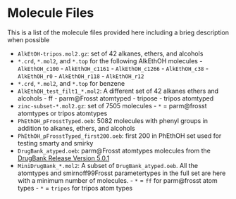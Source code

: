 # Molecule Files

This is a list of the molecule files provided here
including a brieg description when possible

* `AlkEtOH-tripos.mol2.gz`: set of 42 alkanes, ethers, and alcohols
* `*.crd`, `*.mol2`, and `*.top` for the following AlkEthOH molecules
        - `AlkEthOH_c100`
        - `AlkEthOH_c1161`
        - `AlkEthOH_c1266`
        - `AlkEthOH_c38`
        - `AlkEthOH_r0`
        - `AlkEthOH_r118`
        - `AlkEthOH_r12`
* `*.crd`, `*.mol2`, and `*.top` for benzene
* `AlkEthOH_test_filt1_*.mol2`: A different set of 42 alkanes ethers and alcohols
        - ff - parm@Frosst atomtyped 
        - tripose - tripos atomtyped
* `zinc-subset-*.mol2.gz`: set of 7505 molecules
        - `*` = parm@frosst atomtypes or tripos atomtypes
* `PhEthOH_pFrosstTyped.oeb`: 5082 molecules with phenyl groups in addition to alkanes, ethers, and alcohols
* `PhEthOH_pFrosstTyped_first200.oeb`: first 200 in PhEthOH set used for testing smarty and smirky
* `DrugBank_atyped.oeb`: parm@Frosst atomtypes molecules from the [DrugBank Release Version 5.0.1](http://www.drugbank.ca/releases/latest)
* `MiniDrugBank_*.mol2`: A subset of `DrugBank_atyped.oeb`. All the atomtypes and smirnoff99Frosst parametertypes in the full set are here with a minimum number of molecules. 
        - `*` = `ff` for parm@frosst atom types 
        - `*` = `tripos` for tripos atom types 
          
